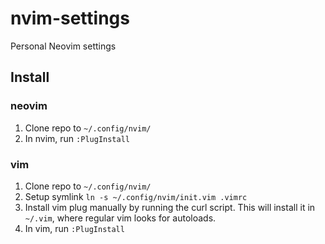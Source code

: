 # nvim-settings
Personal Neovim settings

## Install

### neovim
1. Clone repo to `~/.config/nvim/`
2. In nvim, run `:PlugInstall`

### vim
1. Clone repo to `~/.config/nvim/`
2. Setup symlink `ln -s ~/.config/nvim/init.vim .vimrc`
3. Install vim plug manually by running the curl script. This will install it in `~/.vim`, where regular vim looks for autoloads.
4. In vim, run `:PlugInstall`
